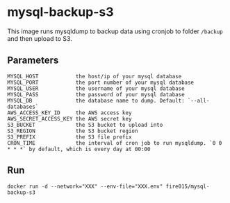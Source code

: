 # mysql-backup-s3

This image runs mysqldump to backup data using cronjob to folder `/backup` and then upload to S3.

## Parameters

    MYSQL_HOST            the host/ip of your mysql database
    MYSQL_PORT            the port number of your mysql database
    MYSQL_USER            the username of your mysql database
    MYSQL_PASS            the password of your mysql database
    MYSQL_DB              the database name to dump. Default: `--all-databases`
    AWS_ACCESS_KEY_ID     the AWS access key
    AWS_SECRET_ACCESS_KEY the AWS secret key
    S3_BUCKET             the S3 bucket to upload into
    S3_REGION             the S3 bucket region
    S3_PREFIX             the S3 file prefix
    CRON_TIME             the interval of cron job to run mysqldump. `0 0 * * *` by default, which is every day at 00:00

## Run

```
docker run -d --network="XXX" --env-file="XXX.env" fire015/mysql-backup-s3
```